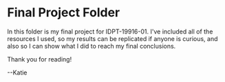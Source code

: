 # Final Project Folder

In this folder is my final project for IDPT-19916-01. I've included all of the resources I used, so my results can be replicated if anyone is curious, and also so I can show what I did to reach my final conclusions.  

Thank you for reading!

--Katie
